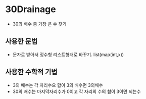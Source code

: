 # 30Drainage
- 30의 배수 중 가장 큰 수 찾기

## 사용한 문법
- 문자로 받아서 정수형 리스트형태로 바꾸기. list(map(int,x))
 
## 사용한 수학적 기법
- 3의 배수는 각 자리수으 합이 3의 배수면 3의배수
- 30의 배수는 마지막자리수가 0이고 각 자리의 수의 합이 3이면 되는수
